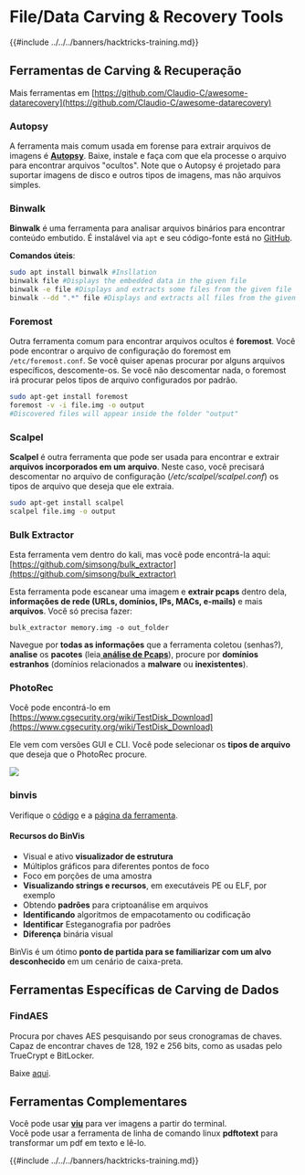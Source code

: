 # File/Data Carving & Recovery Tools

{{#include ../../../banners/hacktricks-training.md}}

## Ferramentas de Carving & Recuperação

Mais ferramentas em [https://github.com/Claudio-C/awesome-datarecovery](https://github.com/Claudio-C/awesome-datarecovery)

### Autopsy

A ferramenta mais comum usada em forense para extrair arquivos de imagens é [**Autopsy**](https://www.autopsy.com/download/). Baixe, instale e faça com que ela processe o arquivo para encontrar arquivos "ocultos". Note que o Autopsy é projetado para suportar imagens de disco e outros tipos de imagens, mas não arquivos simples.

### Binwalk <a href="#binwalk" id="binwalk"></a>

**Binwalk** é uma ferramenta para analisar arquivos binários para encontrar conteúdo embutido. É instalável via `apt` e seu código-fonte está no [GitHub](https://github.com/ReFirmLabs/binwalk).

**Comandos úteis**:
```bash
sudo apt install binwalk #Insllation
binwalk file #Displays the embedded data in the given file
binwalk -e file #Displays and extracts some files from the given file
binwalk --dd ".*" file #Displays and extracts all files from the given file
```
### Foremost

Outra ferramenta comum para encontrar arquivos ocultos é **foremost**. Você pode encontrar o arquivo de configuração do foremost em `/etc/foremost.conf`. Se você quiser apenas procurar por alguns arquivos específicos, descomente-os. Se você não descomentar nada, o foremost irá procurar pelos tipos de arquivo configurados por padrão.
```bash
sudo apt-get install foremost
foremost -v -i file.img -o output
#Discovered files will appear inside the folder "output"
```
### **Scalpel**

**Scalpel** é outra ferramenta que pode ser usada para encontrar e extrair **arquivos incorporados em um arquivo**. Neste caso, você precisará descomentar no arquivo de configuração (_/etc/scalpel/scalpel.conf_) os tipos de arquivo que deseja que ele extraia.
```bash
sudo apt-get install scalpel
scalpel file.img -o output
```
### Bulk Extractor

Esta ferramenta vem dentro do kali, mas você pode encontrá-la aqui: [https://github.com/simsong/bulk_extractor](https://github.com/simsong/bulk_extractor)

Esta ferramenta pode escanear uma imagem e **extrair pcaps** dentro dela, **informações de rede (URLs, domínios, IPs, MACs, e-mails)** e mais **arquivos**. Você só precisa fazer:
```
bulk_extractor memory.img -o out_folder
```
Navegue por **todas as informações** que a ferramenta coletou (senhas?), **analise** os **pacotes** (leia[ **análise de Pcaps**](../pcap-inspection/)), procure por **domínios estranhos** (domínios relacionados a **malware** ou **inexistentes**).

### PhotoRec

Você pode encontrá-lo em [https://www.cgsecurity.org/wiki/TestDisk_Download](https://www.cgsecurity.org/wiki/TestDisk_Download)

Ele vem com versões GUI e CLI. Você pode selecionar os **tipos de arquivo** que deseja que o PhotoRec procure.

![](<../../../images/image (524).png>)

### binvis

Verifique o [código](https://code.google.com/archive/p/binvis/) e a [página da ferramenta](https://binvis.io/#/).

#### Recursos do BinVis

- Visual e ativo **visualizador de estrutura**
- Múltiplos gráficos para diferentes pontos de foco
- Foco em porções de uma amostra
- **Visualizando strings e recursos**, em executáveis PE ou ELF, por exemplo
- Obtendo **padrões** para criptoanálise em arquivos
- **Identificando** algoritmos de empacotamento ou codificação
- **Identificar** Esteganografia por padrões
- **Diferença** binária visual

BinVis é um ótimo **ponto de partida para se familiarizar com um alvo desconhecido** em um cenário de caixa-preta.

## Ferramentas Específicas de Carving de Dados

### FindAES

Procura por chaves AES pesquisando por seus cronogramas de chaves. Capaz de encontrar chaves de 128, 192 e 256 bits, como as usadas pelo TrueCrypt e BitLocker.

Baixe [aqui](https://sourceforge.net/projects/findaes/).

## Ferramentas Complementares

Você pode usar [**viu**](https://github.com/atanunq/viu) para ver imagens a partir do terminal.\
Você pode usar a ferramenta de linha de comando linux **pdftotext** para transformar um pdf em texto e lê-lo.

{{#include ../../../banners/hacktricks-training.md}}
